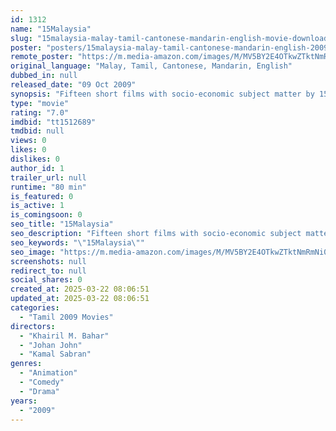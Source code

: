 ```yaml
---
id: 1312
name: "15Malaysia"
slug: "15malaysia-malay-tamil-cantonese-mandarin-english-movie-download"
poster: "posters/15malaysia-malay-tamil-cantonese-mandarin-english-2009.jpg"
remote_poster: "https://m.media-amazon.com/images/M/MV5BY2E4OTkwZTktNmRmNi00ZDBkLWEzMTctOTk3MzgyMWJjZmZjL2ltYWdlL2ltYWdlXkEyXkFqcGdeQXVyNjkwMDM5MTQ@._V1_SX300.jpg"
original_language: "Malay, Tamil, Cantonese, Mandarin, English"
dubbed_in: null
released_date: "09 Oct 2009"
synopsis: "Fifteen short films with socio-economic subject matter by 15 directors of Malaysia's \"New Wave\" and \"No Wave.\""
type: "movie"
rating: "7.0"
imdbid: "tt1512689"
tmdbid: null
views: 0
likes: 0
dislikes: 0
author_id: 1
trailer_url: null
runtime: "80 min"
is_featured: 0
is_active: 1
is_comingsoon: 0
seo_title: "15Malaysia"
seo_description: "Fifteen short films with socio-economic subject matter by 15 directors of Malaysia's \"New Wave\" and \"No Wave.\""
seo_keywords: "\"15Malaysia\""
seo_image: "https://m.media-amazon.com/images/M/MV5BY2E4OTkwZTktNmRmNi00ZDBkLWEzMTctOTk3MzgyMWJjZmZjL2ltYWdlL2ltYWdlXkEyXkFqcGdeQXVyNjkwMDM5MTQ@._V1_SX300.jpg"
screenshots: null
redirect_to: null
social_shares: 0
created_at: 2025-03-22 08:06:51
updated_at: 2025-03-22 08:06:51
categories:
  - "Tamil 2009 Movies"
directors:
  - "Khairil M. Bahar"
  - "Johan John"
  - "Kamal Sabran"
genres:
  - "Animation"
  - "Comedy"
  - "Drama"
years:
  - "2009"
---
```


